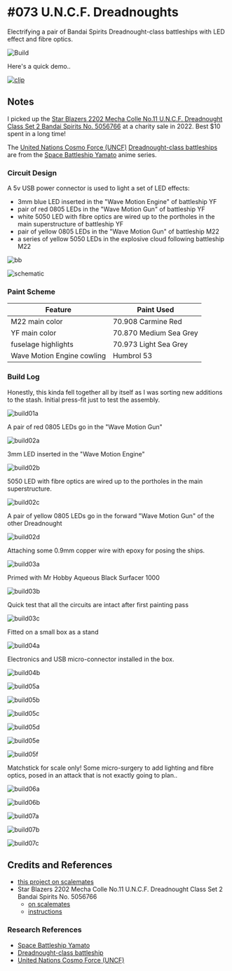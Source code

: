 # #073 U.N.C.F. Dreadnoughts

Electrifying a pair of Bandai Spirits Dreadnought-class battleships with LED effect and fibre optics.

![Build](./assets/UNCFDreadnought_build.jpg?raw=true)

Here's a quick demo..

[![clip](https://img.youtube.com/vi/IGKkj6Ygsuo/0.jpg)](https://www.youtube.com/watch?v=IGKkj6Ygsuo)

## Notes

I picked up the
[Star Blazers 2202 Mecha Colle No.11 U.N.C.F. Dreadnought Class Set 2 Bandai Spirits No. 5056766](https://www.scalemates.com/kits/bandai-spirits-5056766-uncf-dreadnought-class-set-2--1200206)
at a charity sale in 2022. Best $10 spent in a long time!

The
[United Nations Cosmo Force (UNCF)](https://yamato.fandom.com/wiki/United_Nations_Cosmo_Force)
[Dreadnought-class battleships](https://yamato.fandom.com/wiki/Dreadnought-class_battleship)
are from the
[Space Battleship Yamato](https://en.wikipedia.org/wiki/Space_Battleship_Yamato)
anime series.

### Circuit Design

A 5v USB power connector is used to light a set of LED effects:

* 3mm blue LED inserted in the "Wave Motion Engine" of battleship YF
* pair of red 0805 LEDs in the "Wave Motion Gun" of battleship YF
* white 5050 LED with fibre optics are wired up to the portholes in the main superstructure of battleship YF
* pair of yellow 0805 LEDs in the "Wave Motion Gun" of battleship M22
* a series of yellow 5050 LEDs in the explosive cloud following battleship M22

![bb](./assets/UNCFDreadnought_bb.jpg?raw=true)

![schematic](./assets/UNCFDreadnought_schematic.jpg?raw=true)

### Paint Scheme

| Feature                    | Paint Used |
|----------------------------|------------|
| M22 main color             | 70.908 Carmine Red   |
| YF main color              | 70.870 Medium Sea Grey  |
| fuselage highlights        | 70.973 Light Sea Grey  |
| Wave Motion Engine cowling | Humbrol 53  |

### Build Log

Honestly, this kinda fell together all by itself as I was sorting new additions to the stash. Initial press-fit just to test the assembly.

![build01a](./assets/build01a.jpg?raw=true)

A pair of red 0805 LEDs go in the "Wave Motion Gun"

![build02a](./assets/build02a.jpg?raw=true)

3mm LED inserted in the "Wave Motion Engine"

![build02b](./assets/build02b.jpg?raw=true)

5050 LED with fibre optics are wired up to the portholes in the main superstructure.

![build02c](./assets/build02c.jpg?raw=true)

A pair of yellow 0805 LEDs go in the forward "Wave Motion Gun" of the other Dreadnought

![build02d](./assets/build02d.jpg?raw=true)

Attaching some 0.9mm copper wire with epoxy for posing the ships.

![build03a](./assets/build03a.jpg?raw=true)

Primed with Mr Hobby Aqueous Black Surfacer 1000

![build03b](./assets/build03b.jpg?raw=true)

Quick test that all the circuits are intact after first painting pass

![build03c](./assets/build03c.jpg?raw=true)

Fitted on a small box as a stand

![build04a](./assets/build04a.jpg?raw=true)

Electronics and USB micro-connector installed in the box.

![build04b](./assets/build04b.jpg?raw=true)

![build05a](./assets/build05a.jpg?raw=true)

![build05b](./assets/build05b.jpg?raw=true)

![build05c](./assets/build05c.jpg?raw=true)

![build05d](./assets/build05d.jpg?raw=true)

![build05e](./assets/build05e.jpg?raw=true)

![build05f](./assets/build05f.jpg?raw=true)

Matchstick for scale only! Some micro-surgery to add lighting and fibre optics, posed in an attack that is not exactly going to plan..

![build06a](./assets/build06a.jpg?raw=true)

![build06b](./assets/build06b.jpg?raw=true)

![build07a](./assets/build07a.jpg?raw=true)

![build07b](./assets/build07b.jpg?raw=true)

![build07c](./assets/build07c.jpg?raw=true)

## Credits and References

* [this project on scalemates](https://www.scalemates.com/profiles/mate.php?id=74137&p=projects&project=135775)
* Star Blazers 2202 Mecha Colle No.11 U.N.C.F. Dreadnought Class Set 2 Bandai Spirits No. 5056766
    * [on scalemates](https://www.scalemates.com/kits/bandai-spirits-5056766-uncf-dreadnought-class-set-2--1200206)
    * [instructions](./assets/5056766-instructions.jpg)

### Research References

* [Space Battleship Yamato](https://en.wikipedia.org/wiki/Space_Battleship_Yamato)
* [Dreadnought-class battleship](https://yamato.fandom.com/wiki/Dreadnought-class_battleship)
* [United Nations Cosmo Force (UNCF)](https://yamato.fandom.com/wiki/United_Nations_Cosmo_Force)
